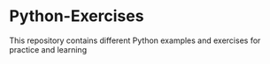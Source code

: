 # Python-Exercises

This repository contains different Python examples and exercises for practice and learning
